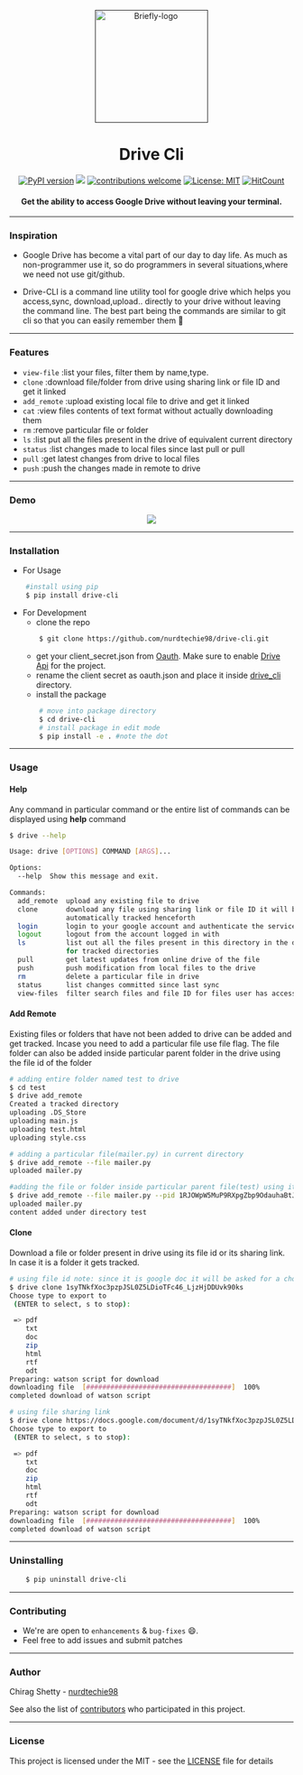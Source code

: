 <p align="center">
  <a href="" rel="noopener">
 <img height=200px src="https://i.imgur.com/QEcBZSh.png" alt="Briefly-logo"></a>
</p>

<h1 align="center">Drive Cli</h1>

<div align="center">

[![PyPI version](https://badge.fury.io/py/drive-cli.svg)](https://badge.fury.io/py/drive-cli)
[![](https://img.shields.io/badge/python-3.4+-blue.svg)](https://www.python.org/download/releases/3.4.0/)
[![contributions welcome](https://img.shields.io/badge/contributions-welcome-brightgreen.svg?style=flat)](https://github.com/nurdtechie98/drive-cli/issues)
[![License: MIT](https://img.shields.io/badge/License-MIT-yellow.svg)](https://opensource.org/licenses/MIT)
[![HitCount](http://hits.dwyl.io/nurdtechie98/drive-cli.svg)](http://hits.dwyl.io/nurdtechie98/drive-cli)

<h4>Get the ability to access <strong>Google Drive</strong> without leaving your terminal.</h4>

</div>

-----------------------------------------
### Inspiration

* Google Drive has become a vital part of our day to day life. As much as non-programmer use it, so do programmers in several situations,where we need not use git/github. 

* Drive-CLI is a command line utility tool for google drive which helps you access,sync, download,upload.. directly to your drive without leaving the command line. The best part being the commands are similar to git cli so that you can easily remember them :massage:  

------------------------------------------
### Features

- `view-file` :list your files, filter them by name,type.
- `clone` :download file/folder from drive using sharing link or file ID and get it linked 
- `add_remote` :upload existing local file to drive and get it linked
- `cat` :view files contents of text format without actually downloading them
- `rm` :remove particular file or folder
- `ls` :list put all the files present in the drive of equivalent current directory
- `status` :list changes made to local files since last pull or pull
- `pull` :get latest changes from drive to local files
- `push` :push the changes made in remote to drive

------------------------------------------
### Demo
<p align="center">
    <img src="./Demo.gif">
</p>


------------------------------------------
### Installation
* For Usage
```sh
    #install using pip 
    $ pip install drive-cli
```
* For Development
    * clone the repo
    ```sh
        $ git clone https://github.com/nurdtechie98/drive-cli.git
    ```
    * get your client_secret.json from [Oauth](https://console.cloud.google.com/apis/credentials/oauthclient). Make sure to enable [Drive Api](https://console.cloud.google.com/apis/library/drive.googleapis.com?q=Drive) for the project.
    * rename the client secret as oauth.json and place it inside [drive_cli](./drive_cli) directory.
    * install the package
    ```sh
        # move into package directory
        $ cd drive-cli
        # install package in edit mode
        $ pip install -e . #note the dot
    ```

------------------------------------------
### Usage
#### Help 
Any command in particular command or the entire list of commands can be displayed using **help** command
```sh
$ drive --help

Usage: drive [OPTIONS] COMMAND [ARGS]...

Options:
  --help  Show this message and exit.

Commands:
  add_remote  upload any existing file to drive
  clone       download any file using sharing link or file ID it will be
              automatically tracked henceforth
  login       login to your google account and authenticate the service
  logout      logout from the account logged in with
  ls          list out all the files present in this directory in the drive
              for tracked directories
  pull        get latest updates from online drive of the file
  push        push modification from local files to the drive
  rm          delete a particular file in drive
  status      list changes committed since last sync
  view-files  filter search files and file ID for files user has access to

```
#### Add Remote
Existing files or folders that have not been added to drive can be added and get tracked. 
Incase you need to add a particular file use file flag.
The file folder can also be added inside particular parent folder in the drive using the file id of the folder

```sh
# adding entire folder named test to drive
$ cd test
$ drive add_remote
Created a tracked directory
uploading .DS_Store
uploading main.js
uploading test.html
uploading style.css

# adding a particular file(mailer.py) in current directory
$ drive add_remote --file mailer.py
uploaded mailer.py

#adding the file or folder inside particular parent file(test) using its file id
$ drive add_remote --file mailer.py --pid 1RJOWpW5MuP9RXpgZbp9OdauhaBtJd49g
uploaded mailer.py
content added under directory test

```

#### Clone
Download a file or folder present in drive using its file id or its sharing link. In case it is a folder it gets tracked.

```sh
# using file id note: since it is google doc it will be asked for a choice to select from
$ drive clone 1syTNkfXoc3pzpJSL0Z5LDioTFc46_LjzHjDDUvk90ks
Choose type to export to
 (ENTER to select, s to stop):

 => pdf
    txt
    doc
    zip
    html
    rtf
    odt
Preparing: watson script for download
downloading file  [####################################]  100%
completed download of watson script

# using file sharing link
$ drive clone https://docs.google.com/document/d/1syTNkfXoc3pzpJSL0Z5LDioTFc46_LjzHjDDUvk90ks
Choose type to export to
 (ENTER to select, s to stop):

 => pdf
    txt
    doc
    zip
    html
    rtf
    odt
Preparing: watson script for download
downloading file  [####################################]  100%
completed download of watson script

```

------------------------------------------
### Uninstalling

```sh
    $ pip uninstall drive-cli
```
------------------------------------------
### Contributing

 * We're are open to `enhancements` & `bug-fixes` :smile:.
 * Feel free to add issues and submit patches

------------------------------------------
### Author
Chirag Shetty - [nurdtechie98](https://github.com/nurdtechie98)

See also the list of [contributors](https://github.com/nurdtechie98/drive-cli/graphs/contributors) who participated in this project.

------------------------------------------
### License
This project is licensed under the MIT - see the [LICENSE](./LICENSE) file for details

